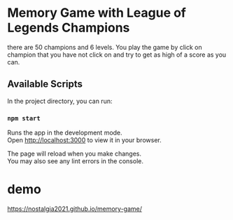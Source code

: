 # Memory Game with League of Legends Champions
there are 50 champions and 6 levels. You play the game by click on champion that you
have not click on and try to get as high of a score as you can.

## Available Scripts

In the project directory, you can run:

### `npm start`

Runs the app in the development mode.\
Open [http://localhost:3000](http://localhost:3000) to view it in your browser.

The page will reload when you make changes.\
You may also see any lint errors in the console.
# demo
https://nostalgia2021.github.io/memory-game/
